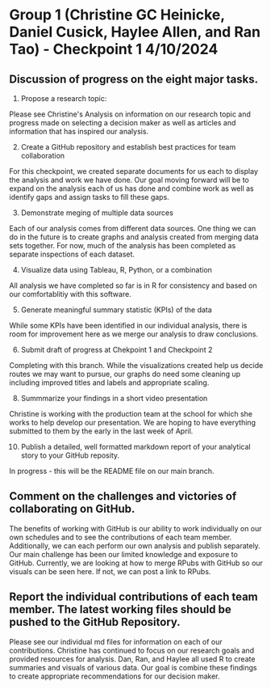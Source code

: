 # Group 1 (Christine GC Heinicke, Daniel Cusick, Haylee Allen, and Ran Tao) - Checkpoint 1 4/10/2024

## Discussion of progress on the eight major tasks. 
1. Propose a research topic:

Please see Christine's Analysis on information on our research topic and progress made on selecting a decision maker as well as articles and information that has inspired our analysis. 

2. Create a GitHub repository and establish best practices for team collaboration

For this checkpoint, we created separate documents for us each to display the analysis and work we have done. Our goal moving forward will be to expand on the analysis each of us has done and combine work as well as identify gaps and assign tasks to fill these gaps. 

3. Demonstrate meging of multiple data sources

Each of our analysis comes from different data sources. One thing we can do in the future is to create graphs and analysis created from merging data sets together. For now, much of the analysis has been completed as separate inspections of each dataset. 

4. Visualize data using Tableau, R, Python, or a combination

All analysis we have completed so far is in R for consistency and based on our comfortablitiy with this software. 

5. Generate meaningful summary statistic (KPIs) of the data

While some KPIs have been identified in our individual analysis, there is room for improvement here as we merge our analysis to draw conclusions. 

6. Submit draft of progress at Chekpoint 1 and Checkpoint 2

Completing with this branch. While the visualizations created help us decide routes we may want to pursue, our graphs do need some cleaning up including improved titles and labels and appropriate scaling. 

8. Summmarize your findings in a short video presentation

Christine is working with the production team at the school for which she works to help develop our presentation. We are hoping to have everything submitted to them by the early in the last week of April. 
   
10. Publish a detailed, well formatted markdown report of your analytical story to your GitHub reposity.

In progress - this will be the README file on our main branch.

## Comment on the challenges and victories of collaborating on GitHub.
The benefits of working with GitHub is our ability to work individually on our own schedules and to see the contributions of each team member. Additionally, we can each perform our own analysis and publish separately. Our main challenge has been our limited knowledge and exposure to GitHub. Currently, we are looking at how to merge RPubs with GitHub so our visuals can be seen here. If not, we can post a link to RPubs.

## Report the individual contributions of each team member. The latest working files should be pushed to the GitHub Repository.
Please see our individual md files for information on each of our contributions. Christine has continued to focus on our research goals and provided resources for analysis. Dan, Ran, and Haylee all used R to create summaries and visuals of various data. Our goal is combine these findings to create appropriate recommendations for our decision maker. 

